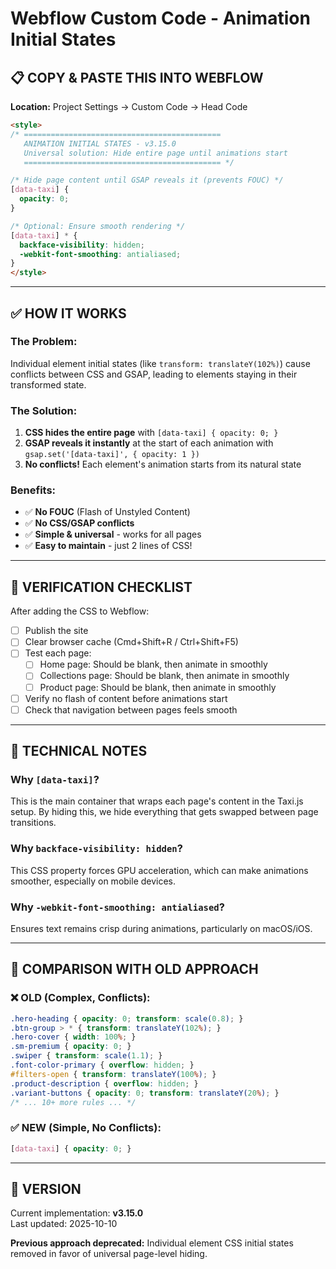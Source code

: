 # Webflow Custom Code - Animation Initial States

## 📋 COPY & PASTE THIS INTO WEBFLOW

**Location:** Project Settings → Custom Code → Head Code

```html
<style>
/* ============================================
   ANIMATION INITIAL STATES - v3.15.0
   Universal solution: Hide entire page until animations start
   ============================================ */

/* Hide page content until GSAP reveals it (prevents FOUC) */
[data-taxi] {
  opacity: 0;
}

/* Optional: Ensure smooth rendering */
[data-taxi] * {
  backface-visibility: hidden;
  -webkit-font-smoothing: antialiased;
}
</style>
```

---

## ✅ HOW IT WORKS

### The Problem:
Individual element initial states (like `transform: translateY(102%)`) cause conflicts between CSS and GSAP, leading to elements staying in their transformed state.

### The Solution:
1. **CSS hides the entire page** with `[data-taxi] { opacity: 0; }`
2. **GSAP reveals it instantly** at the start of each animation with `gsap.set('[data-taxi]', { opacity: 1 })`
3. **No conflicts!** Each element's animation starts from its natural state

### Benefits:
- ✅ **No FOUC** (Flash of Unstyled Content)
- ✅ **No CSS/GSAP conflicts**
- ✅ **Simple & universal** - works for all pages
- ✅ **Easy to maintain** - just 2 lines of CSS!

---

## 🔧 VERIFICATION CHECKLIST

After adding the CSS to Webflow:

- [ ] Publish the site
- [ ] Clear browser cache (Cmd+Shift+R / Ctrl+Shift+F5)
- [ ] Test each page:
  - [ ] Home page: Should be blank, then animate in smoothly
  - [ ] Collections page: Should be blank, then animate in smoothly
  - [ ] Product page: Should be blank, then animate in smoothly
- [ ] Verify no flash of content before animations start
- [ ] Check that navigation between pages feels smooth

---

## 📝 TECHNICAL NOTES

### Why `[data-taxi]`?
This is the main container that wraps each page's content in the Taxi.js setup. By hiding this, we hide everything that gets swapped between page transitions.

### Why `backface-visibility: hidden`?
This CSS property forces GPU acceleration, which can make animations smoother, especially on mobile devices.

### Why `-webkit-font-smoothing: antialiased`?
Ensures text remains crisp during animations, particularly on macOS/iOS.

---

## 🎯 COMPARISON WITH OLD APPROACH

### ❌ OLD (Complex, Conflicts):
```css
.hero-heading { opacity: 0; transform: scale(0.8); }
.btn-group > * { transform: translateY(102%); }
.hero-cover { width: 100%; }
.sm-premium { opacity: 0; }
.swiper { transform: scale(1.1); }
.font-color-primary { overflow: hidden; }
#filters-open { transform: translateY(100%); }
.product-description { overflow: hidden; }
.variant-buttons { opacity: 0; transform: translateY(20%); }
/* ... 10+ more rules ... */
```

### ✅ NEW (Simple, No Conflicts):
```css
[data-taxi] { opacity: 0; }
```

---

## 🚀 VERSION

Current implementation: **v3.15.0**  
Last updated: 2025-10-10

**Previous approach deprecated:** Individual element CSS initial states removed in favor of universal page-level hiding.
